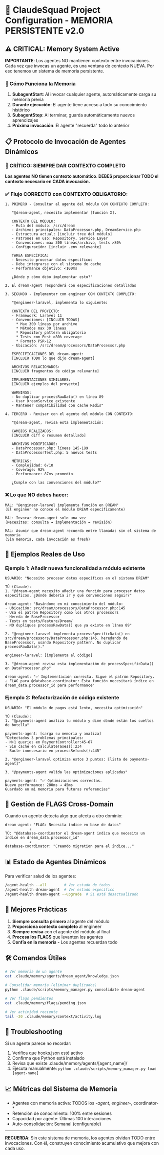 # 🚀 ClaudeSquad Project Configuration - MEMORIA PERSISTENTE v2.0

## ⚠️ CRITICAL: Memory System Active

**IMPORTANTE**: Los agentes NO mantienen contexto entre invocaciones. Cada vez que invocas un agente, es una ventana de contexto NUEVA. Por eso tenemos un sistema de memoria persistente.

### 🧠 Cómo Funciona la Memoria

1. **SubagentStart**: Al invocar cualquier agente, automáticamente carga su memoria previa
2. **Durante ejecución**: El agente tiene acceso a todo su conocimiento histórico
3. **SubagentStop**: Al terminar, guarda automáticamente nuevos aprendizajes
4. **Próxima invocación**: El agente "recuerda" todo lo anterior

## 📋 Protocolo de Invocación de Agentes Dinámicos

### 🚨 CRÍTICO: SIEMPRE DAR CONTEXTO COMPLETO

**Los agentes NO tienen contexto automático. DEBES proporcionar TODO el contexto necesario en CADA invocación.**

### ✅ Flujo CORRECTO con CONTEXTO OBLIGATORIO:

```
1. PRIMERO - Consultar al agente del módulo CON CONTEXTO COMPLETO:
   
   "@dream-agent, necesito implementar [función X]. 
   
   CONTEXTO DEL MÓDULO:
   - Ruta del módulo: /src/dream
   - Archivos principales: DataProcessor.php, DreamService.php
   - Estructura actual: [incluir tree del módulo]
   - Patrones en uso: Repository, Service Layer
   - Convenciones: max 300 líneas/archivo, tests >80%
   - Configuración: [incluir .env relevante]
   
   TAREA ESPECÍFICA:
   - Necesito procesar datos específicos
   - Debe integrarse con el sistema de cache
   - Performance objetivo: <100ms
   
   ¿Dónde y cómo debo implementar esto?"
   
2. El dream-agent responderá con especificaciones detalladas
   
3. SEGUNDO - Implementar con engineer CON CONTEXTO COMPLETO:
   
   "@engineer-laravel, implementa lo siguiente:
   
   CONTEXTO DEL PROYECTO:
   - Framework: Laravel 11
   - Convenciones: [INCLUIR TODAS]
     * Max 300 líneas por archivo
     * Métodos max 30 líneas  
     * Repository pattern obligatorio
     * Tests con Pest >80% coverage
     * Formato PSR-12
   - Ubicación: /src/dream/processors/DataProcessor.php
   
   ESPECIFICACIONES DEL dream-agent:
   [INCLUIR TODO lo que dijo dream-agent]
   
   ARCHIVOS RELACIONADOS:
   [INCLUIR fragmentos de código relevante]
   
   IMPLEMENTACIONES SIMILARES:
   [INCLUIR ejemplos del proyecto]
   
   WARNINGS:
   - No duplicar processRawData() en línea 89
   - Usar DreamService existente
   - Mantener compatibilidad con cache Redis"
   
4. TERCERO - Revisar con el agente del módulo CON CONTEXTO:
   
   "@dream-agent, revisa esta implementación:
   
   CAMBIOS REALIZADOS:
   [INCLUIR diff o resumen detallado]
   
   ARCHIVOS MODIFICADOS:
   - DataProcessor.php: líneas 145-189
   - DataProcessorTest.php: 5 nuevos tests
   
   MÉTRICAS:
   - Complejidad: 6/10
   - Coverage: 92%
   - Performance: 87ms promedio
   
   ¿Cumple con las convenciones del módulo?"
```

### ❌ Lo que NO debes hacer:

```
MAL: "@engineer-laravel implementa función en DREAM"
(El engineer no conoce el módulo DREAM específicamente)

MAL: Invocar dream-agent solo una vez
(Necesitas: consulta → implementación → revisión)

MAL: Asumir que dream-agent recuerda entre llamadas sin el sistema de memoria
(Sin memoria, cada invocación es fresh)
```

## 🎯 Ejemplos Reales de Uso

### Ejemplo 1: Añadir nueva funcionalidad a módulo existente

```
USUARIO: "Necesito procesar datos específicos en el sistema DREAM"

TÚ (Claude): 
1. "@dream-agent necesito añadir una función para procesar datos específicos. ¿Dónde debería ir y qué convenciones seguir?"

dream-agent: "Basándome en mi conocimiento del módulo:
- Ubicación: src/dream/processors/DataProcessor.php:145
- Usa el patrón Repository como los otros processors
- Hereda de BaseProcessor
- Tests en tests/Feature/Dream/
- NO dupliques processRawData() que ya existe en línea 89"

2. "@engineer-laravel implementa processSpecificData() en src/dream/processors/DataProcessor.php:145, heredando de BaseProcessor, usando Repository pattern. No duplicar processRawData()."

engineer-laravel: [implementa el código]

3. "@dream-agent revisa esta implementación de processSpecificData() en DataProcessor.php"

dream-agent: "✅ Implementación correcta. Sigue el patrón Repository. 
⚠️ FLAG para @database-coordinator: Esta función necesitará índice en dream_data.processor_id para performance"
```

### Ejemplo 2: Refactorización de código existente

```
USUARIO: "El módulo de pagos está lento, necesita optimización"

TÚ (Claude):
1. "@payments-agent analiza tu módulo y dime dónde están los cuellos de botella"

payments-agent: [carga su memoria y analiza]
"Detectados 3 problemas principales:
- N+1 queries en PaymentController:45-67
- Sin caché en calculateTaxes():234
- Bucle innecesario en processRefunds():445"

2. "@engineer-laravel optimiza estos 3 puntos: [lista de payments-agent]"

3. "@payments-agent valida las optimizaciones aplicadas"

payments-agent: "✅ Optimizaciones correctas. 
Nuevo performance: 200ms → 45ms
Guardado en mi memoria para futuras referencias"
```

## 🔄 Gestión de FLAGS Cross-Domain

Cuando un agente detecta algo que afecta a otro dominio:

```
dream-agent: "FLAG: Necesita índice en base de datos"
           ↓
TÚ: "@database-coordinator el dream-agent indica que necesita un índice en dream_data.processor_id"
           ↓
database-coordinator: "Creando migration para el índice..."
```

## 📊 Estado de Agentes Dinámicos

Para verificar salud de los agentes:

```bash
/agent-health --all        # Ver estado de todos
/agent-health dream-agent  # Ver estado específico
/agent-health dream-agent --upgrade  # Si está desactualizado
```

## 🎨 Mejores Prácticas

1. **Siempre consulta primero** al agente del módulo
2. **Proporciona contexto completo** al engineer
3. **Siempre revisa** con el agente del módulo al final
4. **Procesa los FLAGS** que levanten los agentes
5. **Confía en la memoria** - Los agentes recuerdan todo

## 🛠️ Comandos Útiles

```bash
# Ver memoria de un agente
cat .claude/memory/agents/dream_agent/knowledge.json

# Consolidar memoria (eliminar duplicados)
python .claude/scripts/memory_manager.py consolidate dream-agent

# Ver flags pendientes
cat .claude/memory/flags/pending.json

# Ver actividad reciente
tail -20 .claude/memory/context/activity.log
```

## 🚨 Troubleshooting

Si un agente parece no recordar:
1. Verifica que hooks.json esté activo
2. Confirma que Python está instalado
3. Revisa que existe .claude/memory/agents/[agent_name]/
4. Ejecuta manualmente: `python .claude/scripts/memory_manager.py load [agent-name]`

## 📈 Métricas del Sistema de Memoria

- Agentes con memoria activa: TODOS los *-agent, engineer-*, coordinator-*
- Retención de conocimiento: 100% entre sesiones
- Capacidad por agente: Últimas 100 interacciones
- Auto-consolidación: Semanal (configurable)

---

**RECUERDA**: Sin este sistema de memoria, los agentes olvidan TODO entre invocaciones. Con él, construyen conocimiento acumulativo que mejora con cada uso.